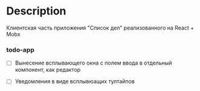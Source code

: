 # Description
Клиентская часть приложения "Список дел" реализованного на React + Mobx 

### todo-app
- [ ] Вынесение всплывающего окна с полем ввода в отдельный компонент, как редактор
- [ ] Уведомления в виде всплывюащих тултайпов

